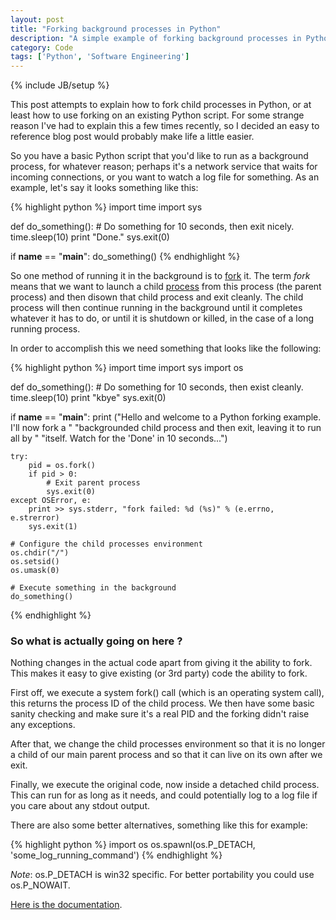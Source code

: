 ```yaml
---
layout: post
title: "Forking background processes in Python"
description: "A simple example of forking background processes in Python"
category: Code
tags: ['Python', 'Software Engineering']
---
```

{% include JB/setup %}

This post attempts to explain how to fork child processes in Python, or at
least how to use forking on an existing Python script. For some strange reason
I've had to explain this a few times recently, so I decided an easy to
reference blog post would probably make life a little easier.

So you have a basic Python script that you'd like to run as a background
process, for whatever reason; perhaps it's a network service that waits for
incoming connections, or you want to watch a log file for something. As an
example, let's say it looks something like this:

{% highlight python %}
import time
import sys

def do_something():
    # Do something for 10 seconds, then exit nicely.
    time.sleep(10)
    print "Done."
    sys.exit(0)

if __name__ == "__main__":
    do_something()
{% endhighlight %}

So one method of running it in the background is to [fork][1] it. The term
*fork* means that we want to launch a child [process][2] from this process (the
parent process) and then disown that child process and exit cleanly. The child
process will then continue running in the background until it completes
whatever it has to do, or until it is shutdown or killed, in the case of a long
running process.

In order to accomplish this we need something that looks like the following:

{% highlight python %}
import time
import sys
import os

def do_something():
    # Do something for 10 seconds, then exist cleanly.
    time.sleep(10)
    print "kbye"
    sys.exit(0)

if __name__ == "__main__":
    print ("Hello and welcome to a Python forking example. I'll now fork a "
        "backgrounded child process and then exit, leaving it to run all by "
        "itself. Watch for the 'Done' in 10 seconds...")

    try:
        pid = os.fork()
        if pid > 0:
            # Exit parent process
            sys.exit(0)
    except OSError, e:
        print >> sys.stderr, "fork failed: %d (%s)" % (e.errno, e.strerror)
        sys.exit(1)

    # Configure the child processes environment
    os.chdir("/")
    os.setsid()
    os.umask(0)

    # Execute something in the background
    do_something()
{% endhighlight %}

### So what is actually going on here ?

Nothing changes in the actual code apart from giving it the ability to fork.
This makes it easy to give existing (or 3rd party) code the ability to fork.

First off, we execute a system fork() call (which is an operating system call),
this returns the process ID of the child process. We then have some basic
sanity checking and make sure it's a real PID and the forking didn't raise any
exceptions.

After that, we change the child processes environment so that it is no longer a
child of our main parent process and so that it can live on its own after we
exit.

Finally, we execute the original code, now inside a detached child process.
This can run for as long as it needs, and could potentially log to a log file
if you care about any stdout output.

There are also some better alternatives, something like this for example:

{% highlight python %}
import os
os.spawnl(os.P_DETACH, 'some_log_running_command')
{% endhighlight %}

*Note*: os.P_DETACH is win32 specific. For better portability you could use
os.P_NOWAIT.

[Here is the documentation][3].

[1]: http://en.wikipedia.org/wiki/Fork_(operating_system) "Fork"
[2]: http://en.wikipedia.org/wiki/Process_(computing) "Process"
[3]: http://docs.python.org/library/os.html#os.spawnl "os.spawnl"

